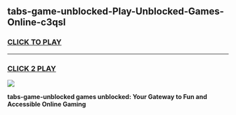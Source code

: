 
## tabs-game-unblocked-Play-Unblocked-Games-Online-c3qsl
<h3>
<a href="https://premium76.site?title=tabs-game-unblocked&ref=24A">CLICK TO PLAY</a></h3>
<hr>

<h3>
<a href="https://premium76.site?title=tabs-game-unblocked&ref=24A">CLICK 2 PLAY</a>
  
</h3>

<a href="https://premium76.site?title=tabs-game-unblocked&ref=24A"><img src="https://clearcache.store/games.png"></a>


**tabs-game-unblocked games unblocked: Your Gateway to Fun and Accessible Online Gaming**
